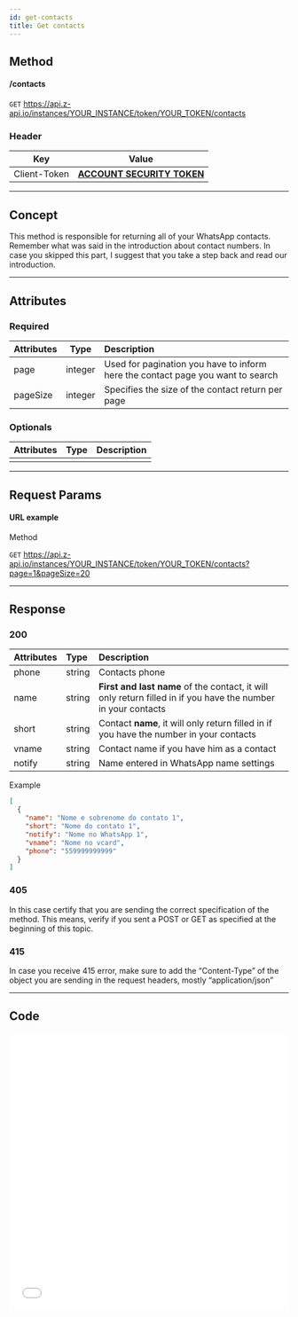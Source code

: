 ```yaml
---
id: get-contacts
title: Get contacts
---
```


## Method

#### /contacts

`GET` https://api.z-api.io/instances/YOUR_INSTANCE/token/YOUR_TOKEN/contacts

### Header

|      Key       |            Value            |
| :------------: |     :-----------------:     |
|  Client-Token  | **[ACCOUNT SECURITY TOKEN](../security/client-token)** |

---

## Concept

This method is responsible for returning all of your WhatsApp contacts. Remember what was said in the introduction about contact numbers. In case you skipped this part, I suggest that you take a step back and read our introduction.

---

## Attributes

### Required

| Attributes | Type | Description |
| :-- | :-: | :-- |
| page | integer | Used for pagination you have to inform here the contact page you want to search |
| pageSize | integer | Specifies the size of the contact return per page |

### Optionals

| Attributes | Type | Description |
| :-------- | :--: | :-------- |
|           |      |           |

---

## Request Params

#### URL example

Method

`GET` https://api.z-api.io/instances/YOUR_INSTANCE/token/YOUR_TOKEN/contacts?page=1&pageSize=20

---

## Response

### 200

| Attributes | Type | Description |
| :-- | :-- | :-- |
| phone | string | Contacts phone |
| name | string | **First and last name** of the contact, it will only return filled in if you have the number in your contacts |
| short | string | Contact **name**, it will only return filled in if you have the number in your contacts |
| vname | string | Contact name if you have him as a contact |
| notify | string | Name entered in WhatsApp name settings |

Example 

```json
[
  {
    "name": "Nome e sobrenome do contato 1",
    "short": "Nome do contato 1",
    "notify": "Nome no WhatsApp 1",
    "vname": "Nome no vcard",
    "phone": "559999999999"
  }
]
```

### 405

In this case certify that you are sending the correct specification of the method. This means, verify if you sent a POST or GET as specified at the beginning of this topic.

### 415

In case you receive 415 error, make sure to add the “Content-Type” of the object you are sending in the request headers, mostly “application/json”

---

## Code

<iframe src="//api.apiembed.com/?source=https://raw.githubusercontent.com/Z-API/z-api-docs/main/json-examples/get-contacts.json&targets=all" frameborder="0" scrolling="no" width="100%" height="500px" seamless></iframe>
